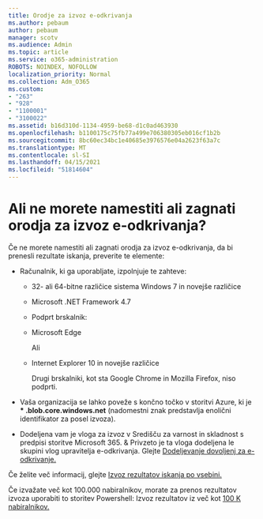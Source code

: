 ```yaml
---
title: Orodje za izvoz e-odkrivanja
ms.author: pebaum
author: pebaum
manager: scotv
ms.audience: Admin
ms.topic: article
ms.service: o365-administration
ROBOTS: NOINDEX, NOFOLLOW
localization_priority: Normal
ms.collection: Adm_O365
ms.custom:
- "263"
- "928"
- "1100001"
- "3100022"
ms.assetid: b16d310d-1134-4959-be68-d1c0ad463930
ms.openlocfilehash: b1100175c75fb77a499e706380305eb016cf1b2b
ms.sourcegitcommit: 8bc60ec34bc1e40685e3976576e04a2623f63a7c
ms.translationtype: MT
ms.contentlocale: sl-SI
ms.lasthandoff: 04/15/2021
ms.locfileid: "51814604"
---
```

# <a name="cant-install-or-run-the-ediscovery-export-tool"></a>Ali ne morete namestiti ali zagnati orodja za izvoz e-odkrivanja?

Če ne morete namestiti ali zagnati orodja za izvoz e-odkrivanja, da bi prenesli rezultate iskanja, preverite te elemente:
  
- Računalnik, ki ga uporabljate, izpolnjuje te zahteve:

  - 32- ali 64-bitne različice sistema Windows 7 in novejše različice

  - Microsoft .NET Framework 4.7

  - Podprt brskalnik:

  - Microsoft Edge

    Ali

  - Internet Explorer 10 in novejše različice

    Drugi brskalniki, kot sta Google Chrome in Mozilla Firefox, niso podprti.

- Vaša organizacija se lahko poveže s končno točko v storitvi Azure, ki je **\* .blob.core.windows.net** (nadomestni znak predstavlja enolični identifikator za posel izvoza).

- Dodeljena vam je vloga za izvoz v Središču za varnost in skladnost s predpisi storitve Microsoft 365. &amp; Privzeto je ta vloga dodeljena le skupini vlog upravitelja e-odkrivanja. Glejte [Dodeljevanje dovoljenj za e-odkrivanje.](https://docs.microsoft.com/microsoft-365/compliance/assign-ediscovery-permissions)

Če želite več informacij, glejte [Izvoz rezultatov iskanja po vsebini.](https://docs.microsoft.com/microsoft-365/compliance/export-search-results)

Če izvažate več kot 100.000 nabiralnikov, morate za prenos rezultatov izvoza uporabiti to storitev Powershell: Izvoz rezultatov iz več kot [100 K nabiralnikov.](https://docs.microsoft.com/microsoft-365/compliance/export-search-results?view=o365-worldwide%23exporting-results-from-more-than-100000-mailboxes)